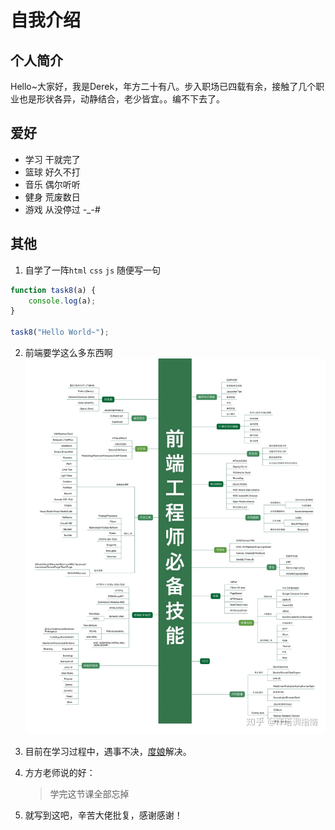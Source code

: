 # 自我介绍

## 个人简介
Hello~大家好，我是Derek，年方二十有八。步入职场已四载有余，接触了几个职业也是形状各异，动静结合，老少皆宜。。编不下去了。

## 爱好
* 学习 干就完了
* 篮球 好久不打
* 音乐 偶尔听听
* 健身 荒废数日
* 游戏 从没停过 -_-#
  
## 其他
1. 自学了一阵`html` `css` `js`
   随便写一句
```JavaScript
function task8(a) {
    console.log(a);
}

task8("Hello World~");
```

2. 前端要学这么多东西啊
   ![这是一张图](前端必会.jpg)

3. 目前在学习过程中，遇事不决，[度娘](https://www.baidu.com)解决。

4. 方方老师说的好：
   > 学完这节课全部忘掉

5. 就写到这吧，辛苦大佬批复，感谢感谢！